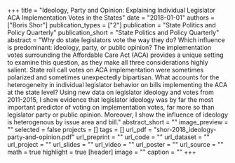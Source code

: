 +++
title = "Ideology, Party and Opinion: Explaining Individual Legislator ACA Implementation Votes in the States"
date = "2018-01-01"
authors = ["Boris Shor"]
publication_types = ["2"]
publication = "State Politics and Policy Quarterly"
publication_short = "State Politics and Policy Quarterly"
abstract = "Why do state legislators vote the way they do? Which influence is predominant: ideology, party, or public opinion? The implementation votes surrounding the Affordable Care Act (ACA) provides a unique setting to examine this question, as they make all three considerations highly salient. State roll call votes on ACA implementation were sometimes polarized and sometimes unexpectedly bipartisan. What accounts for the heterogeneity in individual legislator behavior on bills implementing the ACA at the state level? Using new data on legislator ideology and votes from 2011-2015, I show evidence that legislator ideology was by far the most important predictor of voting on implementation votes, far more so than legislator party or public opinion. Moreover, I show the influence of ideology is heterogenous by issue area and bill."
abstract_short = ""
image_preview = ""
selected = false
projects = []
tags = []
url_pdf = "shor-2018_ideology-party-and-opinion.pdf"
url_preprint = ""
url_code = ""
url_dataset = ""
url_project = ""
url_slides = ""
url_video = ""
url_poster = ""
url_source = ""
math = true
highlight = true
[header]
image = ""
caption = ""
+++
